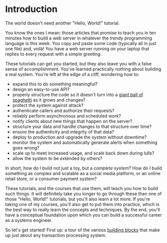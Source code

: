 # Introduction

The world doesn't need another "Hello, World!" tutorial.

You know the ones I mean: those articles that promise to teach you in ten minutes how to build a web server in whatever the trendy programming language is this week. You copy and paste some code (typically all in just one file) and, voilà! You have a web server running on your laptop that replies to every request with a simple greeting.

These tutorials can get you started, but they also leave you with a false sense of accomplishment. You've learned practically nothing about building a real system. You're left at the edge of a cliff, wondering how to:

- expand this to do something meaningful?
- design an easy-to-use API?
- properly structure the code so it doesn't turn into a [giant ball of spaghetti](https://en.wikipedia.org/wiki/Spaghetti_code) as it grows and changes?
- protect the system against attack?
- authenticate callers and authorize their requests?
- reliably perform asynchronous and scheduled work?
- notify clients about new things that happen on the server?
- structure your data and handle changes to that structure over time?
- ensure the authenticity and integrity of that data?
- deploy to production and upgrade the system without downtime?
- monitor the system and automatically generate alerts when something goes wrong?
- scale up to meet increased usage, and scale back down during lulls?
- allow the system to be extended by others?

In short, how do I build not just a toy, but a _complete system_? How do I build something as complex and scalable as a social media platform, or an online retail store, or a consumer payment system?

These tutorials, and the courses that use them, will teach you how to build such things. It will definitely take you longer to go through these than one of those "Hello, World!" tutorials, but you'll also learn a lot more. If you're taking one of my courses, you'll also get to put them into practice, which is the best way to really learn the concepts and techniques. By the end, you'll have a conceptual foundation upon which you can build a successful career as a systems engineer.

So let's get started! First up: a tour of the various [building blocks](building-blocks.md) that make up just about any transaction processing system.